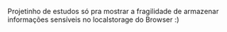 Projetinho de estudos só pra mostrar a fragilidade de armazenar informações sensíveis no localstorage do Browser :)
